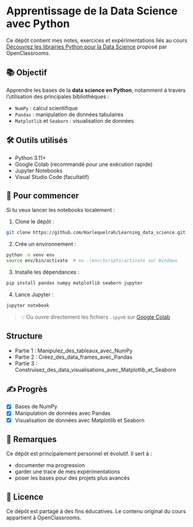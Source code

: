 # Apprentissage de la Data Science avec Python

Ce dépôt contient mes notes, exercices et expérimentations liés au cours [Découvrez les librairies Python pour la Data Science](https://openclassrooms.com/fr/courses/7771531-decouvrez-les-librairies-python-pour-la-data-science) proposé par OpenClassrooms.

## 📚 Objectif

Apprendre les bases de la **data science en Python**, notamment à travers l’utilisation des principales bibliothèques :

- `NumPy` : calcul scientifique
- `Pandas` : manipulation de données tabulaires
- `Matplotlib` et `Seaborn` : visualisation de données

## 🛠️ Outils utilisés

- Python 3.11+
- Google Colab (recommandé pour une exécution rapide)
- Jupyter Notebooks
- Visual Studio Code (facultatif)


## 🚀 Pour commencer

Si tu veux lancer les notebooks localement :

1. Clone le dépôt :
```bash
git clone https://github.com/Harlequelrah/Learning_data_science.git
```

2. Crée un environnement :
```bash
python -m venv env
source env/bin/activate  # ou .\env\Scripts\activate sur Windows
```

3. Installe les dépendances :
```bash
pip install pandas numpy matplotlib seaborn jupyter
```

4. Lance Jupyter :
```bash
jupyter notebook
```

> 💡 Ou ouvre directement les fichiers `.ipynb` sur [Google Colab](https://colab.research.google.com/)

## Structure

- Partie 1 : Manipulez_des_tableaux_avec_NumPy
- Partie 2 : Créez_des_data_frames_avec_Pandas
- Partie 3 : Construisez_des_data_visualisations_avec_Matplotlib_et_Seaborn

## ✍️ Progrès

- [x] Bases de NumPy
- [x] Manipulation de données avec Pandas
- [x] Visualisation de données avec Matplotlib et Seaborn

## 📌 Remarques

Ce dépôt est principalement personnel et évolutif. Il sert à :
- documenter ma progression
- garder une trace de mes expérimentations
- poser les bases pour des projets plus avancés

## 📖 Licence

Ce dépôt est partagé à des fins éducatives. Le contenu original du cours appartient à OpenClassrooms.
